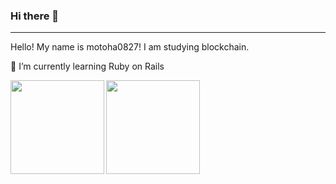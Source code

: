 ### Hi there 👋
***
Hello! My name is motoha0827!
I am studying blockchain.

🌱 I’m currently learning Ruby on Rails

<a href="https://github.com/anuraghazra/github-readme-stats">
  <img height=150 align="left" src="https://github-readme-stats.vercel.app/api?username=motoha0827&count_private=true＆show_icon=true&theme=dracula&hide=stars" />
</a>
<a href="https://github.com/anuraghazra/github-readme-stats">
  <img height=150 align="left" src="https://github-readme-stats.vercel.app/api/top-langs/?username=motoha0827&layout=compact&theme=dracula" />
</a>
